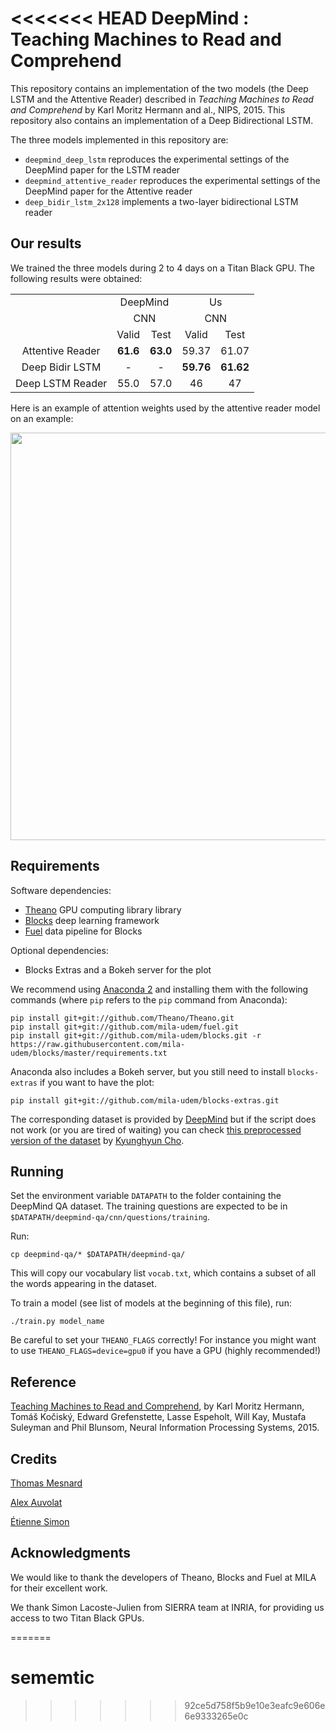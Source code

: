 <<<<<<< HEAD
DeepMind : Teaching Machines to Read and Comprehend
=========================================

This repository contains an implementation of the two models (the Deep LSTM and the Attentive Reader) described in *Teaching Machines to Read and Comprehend* by Karl Moritz Hermann and al., NIPS, 2015. This repository also contains an implementation of a Deep Bidirectional LSTM. 

The three models implemented in this repository are:

- `deepmind_deep_lstm` reproduces the experimental settings of the DeepMind paper for the LSTM reader
- `deepmind_attentive_reader` reproduces the experimental settings of the DeepMind paper for the Attentive reader
- `deep_bidir_lstm_2x128` implements a two-layer bidirectional LSTM reader

## Our results

We trained the three models during 2 to 4 days on a Titan Black GPU. The following results were obtained:


<table width="416" cellpadding="2" cellspacing="2">
<tr>
<td valign="top" align="center"> </td>
<td colspan="2" valign="top" align="center">DeepMind </td>
<td colspan="2" valign="top" align="center">Us </td>
</tr>
<tr>
<td valign="top" align="center"> </td>
<td colspan="2" valign="top" align="center">CNN </td>
<td colspan="2" valign="top" align="center">CNN </td>
</tr>
<tr>
<td valign="top" align="center"> </td>
<td valign="top" align="center">Valid </td>
<td valign="top" align="center">Test </td>
<td valign="top" align="center">Valid </td>
<td valign="top" align="center">Test </td>
</tr>
<tr>
<td valign="top" align="center">Attentive Reader </td>
<td valign="top" align="center"><b>61.6</b> </td>
<td valign="top" align="center"><b>63.0</b> </td>
<td valign="top" align="center">59.37 </td>
<td valign="top" align="center">61.07 </td>
</tr>
<tr>
<td valign="top" align="center">Deep Bidir LSTM </td>
<td valign="top" align="center">- </td>
<td valign="top" align="center">- </td>
<td valign="top" align="center"><b>59.76</b> </td>
<td valign="top" align="center"><b>61.62</b> </td>
</tr>
<tr>
<td valign="top" align="center">Deep LSTM Reader</td>
<td valign="top" align="center">55.0</td>
<td valign="top" align="center">57.0</td>
<td valign="top" align="center">46</td>
<td valign="top" align="center">47</td>
</tr>
</table>

Here is an example of attention weights used by the attentive reader model on an example:

<img src="https://raw.githubusercontent.com/thomasmesnard/DeepMind-Teaching-Machines-to-Read-and-Comprehend/master/doc/attention_weights_example.png" width="816px" height="652px" />


## Requirements

Software dependencies:

* [Theano](https://github.com/Theano/Theano) GPU computing library library
* [Blocks](https://github.com/mila-udem/blocks) deep learning framework 
* [Fuel](https://github.com/mila-udem/fuel) data pipeline for Blocks

Optional dependencies:

* Blocks Extras and a Bokeh server for the plot

We recommend using [Anaconda 2](https://www.continuum.io/downloads) and installing them with the following commands (where `pip` refers to the `pip` command from Anaconda):

    pip install git+git://github.com/Theano/Theano.git
    pip install git+git://github.com/mila-udem/fuel.git
    pip install git+git://github.com/mila-udem/blocks.git -r https://raw.githubusercontent.com/mila-udem/blocks/master/requirements.txt

Anaconda also includes a Bokeh server, but you still need to install `blocks-extras` if you want to have the plot:

    pip install git+git://github.com/mila-udem/blocks-extras.git

The corresponding dataset is provided by [DeepMind](https://github.com/deepmind/rc-data) but if the script does not work (or you are tired of waiting) you can check [this preprocessed version of the dataset](http://cs.nyu.edu/~kcho/DMQA/) by [Kyunghyun Cho](http://www.kyunghyuncho.me/).


## Running

Set the environment variable `DATAPATH` to the folder containing the DeepMind QA dataset. The training questions are expected to be in `$DATAPATH/deepmind-qa/cnn/questions/training`.

Run:

    cp deepmind-qa/* $DATAPATH/deepmind-qa/

This will copy our vocabulary list `vocab.txt`, which contains a subset of all the words appearing in the dataset.

To train a model (see list of models at the beginning of this file), run:

    ./train.py model_name

Be careful to set your `THEANO_FLAGS` correctly! For instance you might want to use `THEANO_FLAGS=device=gpu0` if you have a GPU (highly recommended!)


## Reference

[Teaching Machines to Read and Comprehend](https://papers.nips.cc/paper/5945-teaching-machines-to-read-and-comprehend.pdf), by Karl Moritz Hermann, Tomáš Kočiský, Edward Grefenstette, Lasse Espeholt, Will Kay, Mustafa Suleyman and Phil Blunsom, Neural Information Processing Systems, 2015.


## Credits

[Thomas Mesnard](https://github.com/thomasmesnard)

[Alex Auvolat](https://github.com/Alexis211)

[Étienne Simon](https://github.com/ejls)


## Acknowledgments

We would like to thank the developers of Theano, Blocks and Fuel at MILA for their excellent work.

We thank Simon Lacoste-Julien from SIERRA team at INRIA, for providing us access to two Titan Black GPUs.


=======
# sememtic
>>>>>>> 92ce5d758f5b9e10e3eafc9e606e6e9333265e0c
